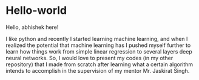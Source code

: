 # Hello-world

Hello, abhishek here!

I like python and recently I started learning machine learning, and when I realized the potential that machine learning has I pushed myself further to learn how things work from simple linear regression to several layers deep neural networks. So, I would love to present my codes (in my other repository) that I made from scratch after learning what a certain algorithm intends to accomplish in the supervision of my mentor Mr. Jaskirat Singh.
